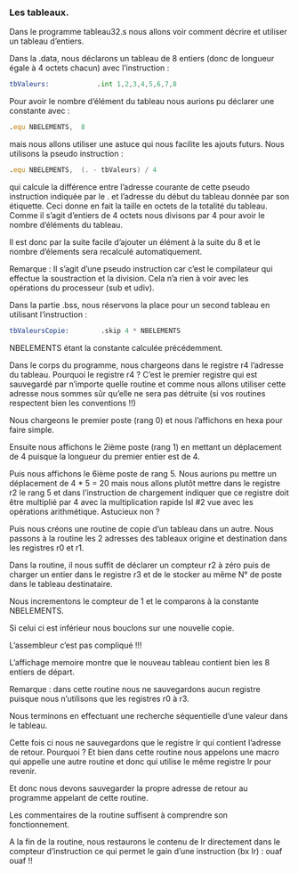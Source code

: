 ### Les tableaux.
Dans le programme tableau32.s nous allons voir comment décrire et utiliser un tableau d’entiers.

Dans la .data, nous déclarons un tableau de 8 entiers (donc de longueur égale à 4 octets chacun) avec l’instruction :
```asm
tbValeurs:            .int 1,2,3,4,5,6,7,8
```
Pour avoir le nombre d’élément du tableau nous aurions pu déclarer une constante avec :
```asm
.equ NBELEMENTS,  8
```
mais nous allons utiliser une astuce qui nous facilite les ajouts futurs. Nous utilisons la pseudo instruction :
```asm
.equ NBELEMENTS,  (. - tbValeurs) / 4
```
qui calcule la différence entre l’adresse courante de cette pseudo instruction indiquée par le . et l’adresse du début du tableau  donnée par son étiquette. Ceci donne en fait la taille en octets de la totalité du tableau. Comme il s’agit d’entiers de 4 octets nous divisons par 4 pour avoir le nombre d’éléments du tableau.

Il est donc par la suite facile d’ajouter un élément à la suite du 8 et le nombre d’élements sera recalculé automatiquement.

Remarque : Il s’agit d’une pseudo instruction car c’est le compilateur qui effectue la soustraction et la division. Cela n’a rien à voir avec les opérations du processeur (sub et udiv).

Dans la partie .bss, nous réservons la place pour un second tableau en utilisant l’instruction :
```asm
tbValeursCopie:        .skip 4 * NBELEMENTS
```
NBELEMENTS étant la constante calculée précédemment.
 
Dans le corps du programme, nous chargeons dans le registre r4 l’adresse du tableau. Pourquoi le registre r4 ? C’est le premier registre qui est sauvegardé par n’importe quelle routine et comme nous allons utiliser cette adresse nous sommes sûr qu’elle ne sera pas détruite (si vos routines respectent bien les conventions !!)

Nous chargeons le premier poste (rang 0) et nous l’affichons en hexa pour faire simple.

Ensuite nous affichons le 2ième poste (rang 1) en mettant un déplacement de 4 puisque la longueur du premier entier est de 4.

Puis nous affichons le 6ième poste de rang 5. Nous aurions pu mettre un déplacement de 4 * 5 = 20 mais nous allons plutôt mettre dans le registre r2 le rang 5 et dans l’instruction de chargement indiquer que ce registre doit être multiplié par 4 avec la multiplication rapide lsl #2 vue avec les opérations arithmétique. Astucieux non ?

Puis nous créons une routine de copie d’un tableau dans un autre. Nous passons à la routine les 2 adresses des tableaux origine et destination dans les registres r0 et r1.

Dans la routine, il nous suffit de déclarer un compteur r2 à zéro puis de charger un entier dans le registre r3 et de le stocker au même N° de poste dans le tableau destinataire.

Nous incrementons le compteur de 1 et le comparons à la constante NBELEMENTS. 

Si celui ci est inférieur nous bouclons sur une nouvelle copie.

L’assembleur c’est pas compliqué !!!

L’affichage memoire montre que le nouveau tableau contient bien les 8 entiers de départ.

Remarque : dans cette routine nous ne sauvegardons aucun registre puisque nous n’utilisons que les
 registres r0 à r3.

Nous terminons en effectuant une recherche séquentielle d’une valeur dans le tableau.

Cette fois ci nous ne sauvegardons que le registre lr qui contient l’adresse de retour. Pourquoi ? Et bien dans cette routine nous appelons une macro qui appelle une autre routine et donc qui utilise le même registre lr pour revenir.

Et donc nous devons sauvegarder la propre adresse de retour au programme appelant de cette routine.

Les commentaires de la routine suffisent à comprendre son fonctionnement.

A la fin de la routine, nous restaurons le contenu de lr directement dans le compteur d’instruction ce qui permet le gain d’une instruction (bx lr) : ouaf ouaf !!
